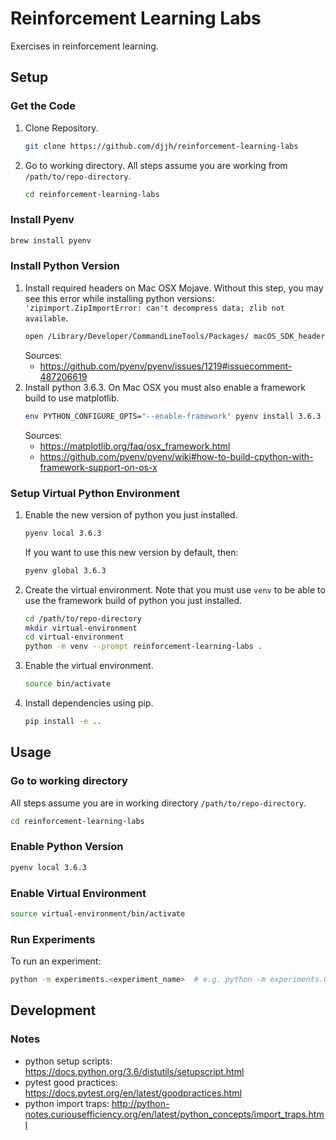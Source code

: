 # Reinforcement Learning Labs
Exercises in reinforcement learning.


## Setup

### Get the Code
1.  Clone Repository.
    ```sh
    git clone https://github.com/djjh/reinforcement-learning-labs
    ```
2.  Go to working directory. All steps assume you are working from `/path/to/repo-directory`.
    ```sh
    cd reinforcement-learning-labs
    ```

### Install Pyenv
```sh
brew install pyenv
```

### Install Python Version

1.  Install required headers on Mac OSX Mojave. Without this step, you may see this error while installing python versions: `'zipimport.ZipImportError: can't decompress data; zlib not available`.
    ```sh
    open /Library/Developer/CommandLineTools/Packages/ macOS_SDK_headers_for_macOS_10.14.pkg
    ```
    Sources:
    *   <https://github.com/pyenv/pyenv/issues/1219#issuecomment-487206619>
2.  Install python 3.6.3. On Mac OSX you must also enable a framework build to use matplotlib.
    ```sh
    env PYTHON_CONFIGURE_OPTS="--enable-framework" pyenv install 3.6.3
    ```
    Sources:
    *   <https://matplotlib.org/faq/osx_framework.html>
    *   <https://github.com/pyenv/pyenv/wiki#how-to-build-cpython-with-framework-support-on-os-x>


### Setup Virtual Python Environment
1.  Enable the new version of python you just installed.

    ```sh
    pyenv local 3.6.3
    ```
    If you want to use this new version by default, then:
    ```sh
    pyenv global 3.6.3
    ```
2.  Create the virtual environment. Note that you must use `venv`
    to be able to use the framework build of python you just installed.
    ```sh
    cd /path/to/repo-directory
    mkdir virtual-environment
    cd virtual-environment
    python -m venv --prompt reinforcement-learning-labs .
    ```
3.  Enable the virtual environment.
    ```sh
    source bin/activate
    ```
4.  Install dependencies using pip.
    ```sh
    pip install -e ..
    ```

## Usage

### Go to working directory
All steps assume you are in working directory `/path/to/repo-directory`.
```sh
cd reinforcement-learning-labs
```

### Enable Python Version
```sh
pyenv local 3.6.3
```
### Enable Virtual Environment
```sh
source virtual-environment/bin/activate
```
### Run Experiments
To run an experiment:

```sh
python -m experiments.<experiment_name>  # e.g. python -m experiments.03_basic
```


## Development

### Notes
*   python setup scripts: <https://docs.python.org/3.6/distutils/setupscript.html>
*   pytest good practices: <https://docs.pytest.org/en/latest/goodpractices.html>
*   python import traps: <http://python-notes.curiousefficiency.org/en/latest/python_concepts/import_traps.html>
